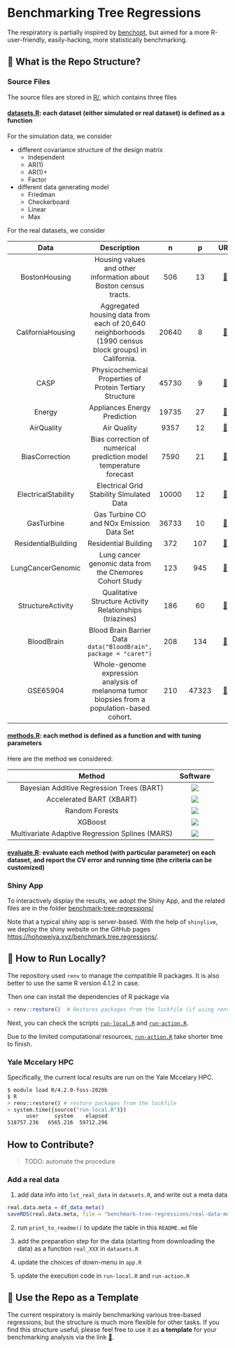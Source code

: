 # Benchmarking Tree Regressions

The respiratory is partially inspired by [benchopt](https://github.com/benchopt/benchopt), but aimed for a more R-user-friendly, easily-hacking, more statistically benchmarking. 

## :evergreen_tree: What is the Repo Structure?

### Source Files

The source files are stored in [R/](R/), which contains three files

#### [datasets.R](R/datasets.R): each dataset (either simulated or real dataset) is defined as a function

For the simulation data, we consider

- different covariance structure of the design matrix
  - Independent
  - AR(1)
  - AR(1)+
  - Factor
- different data generating model
  - Friedman
  - Checkerboard
  - Linear
  - Max

For the real datasets, we consider 

| Data | Description | n | p | URL  | 
|:----:|:------:|:--:|:--:|:-----------:|
| BostonHousing | Housing values and other information about Boston census tracts. | 506 | 13 | [:link:](https://github.com/JWarmenhoven/ISLR-python/blob/master/Notebooks/Data/Boston.csv) |
| CaliforniaHousing | Aggregated housing data from each of 20,640 neighborhoods (1990 census block groups) in California. | 20640 | 8 | [:link:](https://github.com/szcf-weiya/ESL-CN/tree/master/data/Housing) |
| CASP | Physicochemical Properties of Protein Tertiary Structure | 45730 | 9 | [:link:](https://archive.ics.uci.edu/dataset/265/physicochemical+properties+of+protein+tertiary+structure) |
| Energy | Appliances Energy Prediction | 19735 | 27 | [:link:](https://archive.ics.uci.edu/dataset/374/appliances+energy+prediction) |
| AirQuality | Air Quality | 9357 | 12 | [:link:](https://archive.ics.uci.edu/dataset/360/air+quality) |
| BiasCorrection | Bias correction of numerical prediction model temperature forecast | 7590 | 21 | [:link:](https://archive.ics.uci.edu/dataset/514/bias+correction+of+numerical+prediction+model+temperature+forecast) |
| ElectricalStability | Electrical Grid Stability Simulated Data | 10000 | 12 | [:link:](https://archive.ics.uci.edu/dataset/471/electrical+grid+stability+simulated+data) |
| GasTurbine | Gas Turbine CO and NOx Emission Data Set | 36733 | 10 | [:link:](https://archive.ics.uci.edu/dataset/551/gas+turbine+co+and+nox+emission+data+set) |
| ResidentialBuilding | Residential Building | 372 | 107 | [:link:](https://archive.ics.uci.edu/dataset/437/residential+building+data+set) |
| LungCancerGenomic | Lung cancer genomic data from the Chemores Cohort Study | 123 | 945 | [:link:](https://github.com/jedazard/PRIMsrc/blob/master/data/Real.2.rda) |
| StructureActivity | Qualitative Structure Activity Relationships (triazines) | 186 | 60 | [:link:](https://archive.ics.uci.edu/dataset/85/qualitative+structure+activity+relationships) |
| BloodBrain | Blood Brain Barrier Data `data("BloodBrain", package = "caret")` | 208 | 134 | [:link:](https://github.com/topepo/caret/blob/master/pkg/caret/data/BloodBrain.RData) |
| GSE65904 | Whole-genome expression analysis of melanoma tumor biopsies from a population-based cohort. | 210 | 47323 | [:link:](https://www.ncbi.nlm.nih.gov/geo/query/acc.cgi?acc=GSE65904) |

#### [methods.R](R/methods.R): each method is defined as a function and with tuning parameters

Here are the method we considered:

| Method | Software |
|:------:|:--------:|
| Bayesian Additive Regression Trees (BART) | [![](https://img.shields.io/badge/R-BART-blue)](https://cran.r-project.org/web/packages/BART/index.html) |
| Accelerated BART (XBART) | [![](https://img.shields.io/badge/R-XBART-blue)](https://github.com/JingyuHe/XBART) | 
| Random Forests | [![](https://img.shields.io/badge/R-randomForest-blue)](https://cran.r-project.org/web/packages/randomForest/index.html) |
| XGBoost | [![](https://img.shields.io/badge/R-xgboost-blue)](https://cran.r-project.org/web/packages/xgboost/index.html) |
| Multivariate Adaptive Regression Splines (MARS) |[![](https://img.shields.io/badge/R-earth-blue)](https://cran.r-project.org/web/packages/earth/index.html) |

#### [evaluate.R](R/evaluate.R): evaluate each method (with particular parameter) on each dataset, and report the CV error and running time (the criteria can be customized)

### Shiny App

To interactively display the results, we adopt the Shiny App, and the related files are in the folder [benchmark-tree-regressions/](benchmark-tree-regressions/)

Note that a typical shiny app is server-based. With the help of `shinylive`, we deploy the shiny website on the GitHub pages <https://hohoweiya.xyz/benchmark.tree.regressions/>.

## :rocket: How to Run Locally?

The repository used `renv` to manage the compatible R packages. It is also better to use the same R version 4.1.2 in case.

Then one can install the dependencies of R package via

```r
> renv::restore()  # Restores packages from the lockfile (if using renv)
```

Next, you can check the scripts [`run-local.R`](run-local.R) and [`run-action.R`](run-action.R).

Due to the limited computational resources, [`run-action.R`](run-action.R) take shorter time to finish.

### Yale Mccelary HPC

Specifically, the current local results are run on the Yale Mccelary HPC.

```bash
$ module load R/4.2.0-foss-2020b
$ R
> renv::restore() # restore packages from the lockfile
> system.time({source("run-local.R")})
      user     system    elapsed
518757.236   6565.216  59712.296
```

## How to Contribute?

> TODO: automate the procedure

### Add a real data

1. add data info into `lst_real_data` in `datasets.R`, and write out a meta data

```r
real.data.meta = df_data_meta()
saveRDS(real.data.meta, file = "benchmark-tree-regressions/real-data-meta.rds")
```
  
2. run `print_to_readme()` to update the table in this `README.md` file
  
3. add the preparation step for the data (starting from downloading the data) as a function `real_XXX` in `datasets.R`

4. update the choices of down-menu in `app.R`

5. update the execution code in `run-local.R` and `run-action.R`



## :notebook: Use the Repo as a Template

The current respiratory is mainly benchmarking various tree-based regressions, but the structure is much more flexible for other tasks. If you find this structure useful, please feel free to use it as **a template** for your benchmarking analysis via the link [:link:](https://github.com/new?template_name=benchmark.tree.regressions&template_owner=szcf-weiya).
